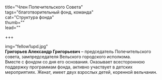 title="Член Попечительского Совета"  
tags="благотворительный фонд, команда"  
cat="Структура фонда"  
thumb=""  
lead=""

+++
  
img="fellow1upd.jpg"  
**Григорьев Александр Григорьевич** – председатель Попечительского совета, зампредседателя Вельского городского исполкома.  
Вместе с фондом со дня его основания. Оказывает всестороннюю поддержку программам фонда, активно участвует в детских мероприятиях. Женат, имеет двух взрослых детей, коренной вельчанин.
